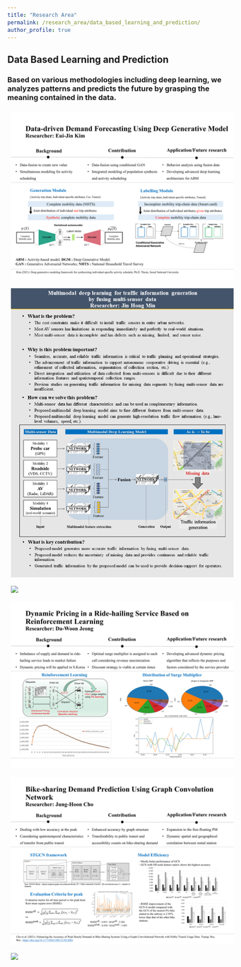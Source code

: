 ```yaml
---
title: "Research Area"
permalink: /research_area/data_based_learning_and_prediction/
author_profile: true
---
```


## Data Based Learning and Prediction
### Based on various methodologies including deep learning, we analyzes patterns and predicts the future by grasping the meaning contained in the data. 

<div style="text-align:left"><img src="/assets/images/research/김의진/슬라이드1.PNG" style="margin: 8px 8px 8px 8px;"/></div>

<div style="text-align:left"><img src="/assets/images/research/민진홍/슬라이드1.PNG" style="margin: 8px 8px 8px 8px;"/></div>

<div style="text-align:left"><img src="/assets/images/research/이은학/슬라이드1.PNG" style="margin: 8px 8px 8px 8px;"/></div>

<div style="text-align:left"><img src="/assets/images/research/정다운/슬라이드1.PNG" style="margin: 8px 8px 8px 8px;"/></div>

<div style="text-align:left"><img src="/assets/images/research/조정훈/슬라이드1.PNG" style="margin: 8px 8px 8px 8px;"/></div>

<div style="text-align:left"><img src="/assets/images/research/함승우/슬라이드1.PNG" style="margin: 8px 8px 8px 8px;"/></div>